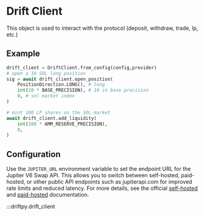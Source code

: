 # Drift Client

This object is used to interact with the protocol (deposit, withdraw, trade, lp, etc.)

## Example

```python
drift_client = DriftClient.from_config(config,provider)
# open a 10 SOL long position
sig = await drift_client.open_position(
    PositionDirection.LONG(), # long
    int(10 * BASE_PRECISION), # 10 in base precision
    0, # sol market index
)

# mint 100 LP shares on the SOL market
await drift_client.add_liquidity(
    int(100 * AMM_RESERVE_PRECISION),
    0,
)
```

## Configuration

Use the `JUPITER_URL` environment variable to set the endpoint URL for the Jupiter V6 Swap API. This allows you to switch between self-hosted, paid-hosted, or other public API endpoints such as jupiterapi.com for improved rate limits and reduced latency. For more details, see the official [self-hosted](https://station.jup.ag/docs/apis/self-hosted) and [paid-hosted](https://station.jup.ag/docs/apis/self-hosted#paid-hosted-apis) documentation.

:::driftpy.drift_client
